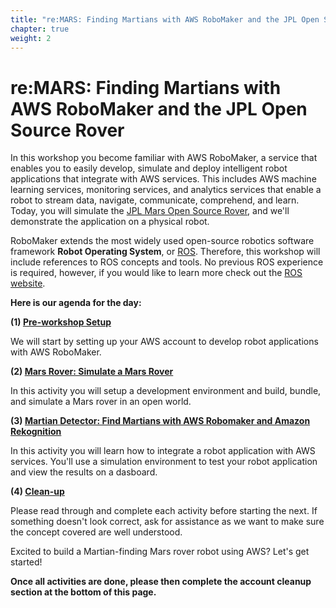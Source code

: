 ```yaml
---
title: "re:MARS: Finding Martians with AWS RoboMaker and the JPL Open Source Rover"
chapter: true
weight: 2
---
```


# re:MARS: Finding Martians with AWS RoboMaker and the JPL Open Source Rover

In this workshop you become familiar with AWS RoboMaker, a service that enables you to easily develop, simulate and deploy intelligent robot applications that integrate with AWS services. This includes AWS machine learning services, monitoring services, and analytics services that enable a robot to stream data, navigate, communicate, comprehend, and learn. Today, you will simulate the [JPL Mars Open Source Rover](https://opensourcerover.jpl.nasa.gov/#!/home), and we'll demonstrate the application on a physical robot.

RoboMaker extends the most widely used open-source robotics software framework **Robot Operating System**, or [ROS](http://www.ros.org/). Therefore, this workshop will include references to ROS concepts and tools. No previous ROS experience is required, however, if you would like to learn more check out the [ROS website](http://www.ros.org/).

**Here is our agenda for the day:**

**(1) [Pre-workshop Setup](setup/)**

We will start by setting up your AWS account to develop robot applications with AWS RoboMaker.

**(2) [Mars Rover: Simulate a Mars Rover](marsrover/)**

In this activity you will setup a development environment and build, bundle, and simulate a Mars rover in an open world.

**(3) [Martian Detector: Find Martians with AWS Robomaker and Amazon Rekognition](martiandetector/)**

In this activity you will learn how to integrate a robot application with AWS services.  You'll use a simulation environment to test your robot application and view the results on a dasboard.


**(4) [Clean-up](cleanup/)**

Please read through and complete each activity before starting the next. If something doesn't look correct, ask for assistance as we want to make sure the concept covered are well understood.

Excited to build a Martian-finding Mars rover robot using AWS? Let's get started!

**Once all activities are done, please then complete the account cleanup section at the bottom of this page.**


